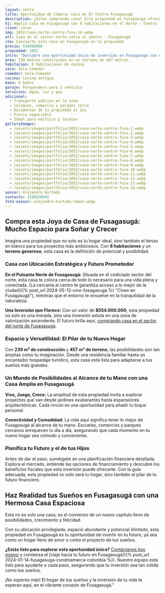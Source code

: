 ```yaml
---
layout: venta
title: Oportunidad de Comprar Casa en El Centro Fusagasugá
description: ¿Estás comprando casa? Esta propiedad en Fusagasugá ofrece espacio, potencial y rentabilidad. ¡Compra casa ubicada en el Centro de Fusagasugá!
h1: Amplia casa en Fusagasugá con 8 habitaciones en el Norte - Centro
clase: casas
img: 1052/casa-norte-centro-fusa-14.webp
alt: Casa en el sector norte cerca al centro - Fusagasugá
cta: Convierte esta casa en Fusagasugá en tu propiedad
precio: 554000000
propiedad: 1052
intro: "Descubre una oportunidad única de inversión en Fusagasugá con esta espaciosa casa en venta. ¡Haz realidad tu proyecto ahora mismo!"
area: 239 metros construidos en un terreno de 457 metros
habitacion: 8 habitaciones de casona
sala: Sala-comedor
comedor: Sala-Comedor
cocina: Cocina antigua
bano: 6 baños
garaje: Parqueadero para 1 vehículo
servicios: Agua, luz y gas
adicional:
  - Transporte público en la zona
  - Colegios, comercio y parques cerca
  - Documentos de la propiedad al día
  - Precio negociable
  - Ideal para edificio y locales
galleryImages:
  - /assets/images/portfolio/1052/casa-norte-centro-fusa-1.webp
  - /assets/images/portfolio/1052/casa-norte-centro-fusa-2.webp
  - /assets/images/portfolio/1052/casa-norte-centro-fusa-3.webp
  - /assets/images/portfolio/1052/casa-norte-centro-fusa-4.webp
  - /assets/images/portfolio/1052/casa-norte-centro-fusa-5.webp
  - /assets/images/portfolio/1052/casa-norte-centro-fusa-6.webp
  - /assets/images/portfolio/1052/casa-norte-centro-fusa-7.webp
  - /assets/images/portfolio/1052/casa-norte-centro-fusa-8.webp
  - /assets/images/portfolio/1052/casa-norte-centro-fusa-9.webp
  - /assets/images/portfolio/1052/casa-norte-centro-fusa-10.webp
  - /assets/images/portfolio/1052/casa-norte-centro-fusa-11.webp
  - /assets/images/portfolio/1052/casa-norte-centro-fusa-12.webp
  - /assets/images/portfolio/1052/casa-norte-centro-fusa-13.webp
  - /assets/images/portfolio/1052/casa-norte-centro-fusa-14.webp
asesor: Alejandro Hurtado
contacto: 3160520942
foto-asesor: alejandro-hurtado-leben.webp
---
```

## Compra esta Joya de Casa de Fusagasugá: Mucho Espacio para Soñar y Crecer

Imagina una propiedad que no solo es tu hogar ideal, sino también el lienzo en blanco para tus proyectos más ambiciosos. Con **8 habitaciones** y un **terreno generoso**, esta casa es la definición de potencial y posibilidad.

### Casa con Ubicación Estratégica y Futuro Prometedor

**En el Pulsante Norte de Fusagasugá:** Situada en el codiciado sector del norte, esta casa te coloca cerca de todo lo necesario para una vida plena y conectada. [La cercanía al centro te garantiza acceso a lo mejor de la ciudad]({% post_url 2024-05-12-cine-fusagasuga %} "Cines en Fusagasugá"), mientras que el entorno te envuelve en la tranquilidad de la naturaleza.

**Una Inversión que Florece:** Con un valor de **$554.000.000**, esta propiedad no solo es una morada, sino una inversión astuta en una zona de valorización ascendente. El futuro brilla aquí, [comprando casa en el sector del norte de Fusagasugá]({{'ventas'|relative_url}} "Venta de casa Fusagasugá").

### Espacio y Versatilidad: El Pilar de tu Nuevo Hogar

Con **239 m² de construcción** y **457 m² de terreno**, las posibilidades son tan amplias como tu imaginación. Desde una residencia familiar hasta un encantador hospedaje turístico, esta casa está lista para adaptarse a tus sueños más grandes.

### Un Mundo de Posibilidades al Alcance de tu Mano con una Casa Amplia en Fusagasugá

**Vive, Juega, Crece:** La amplitud de esta propiedad invita a explorar proyectos que van desde jardines exuberantes hasta expansiones arquitectónicas. Cada rincón es una oportunidad para añadir tu toque personal.

**Conectividad y Comodidad:** La vida aquí significa tener lo mejor de Fusagasugá al alcance de tu mano. Escuelas, comercios y parques cercanos enriquecen tu día a día, asegurando que cada momento en tu nuevo hogar sea cómodo y conveniente.

### Planifica tu Futuro y el de tus Hijos

Antes de dar el paso, sumérgete en una planificación financiera detallada. Explora el mercado, entiende las opciones de financiamiento y descubre los beneficios fiscales que esta inversión puede ofrecerte. Con la guía adecuada, esta propiedad no solo será tu hogar, sino también el pilar de tu futuro financiero.

## Haz Realidad tus Sueños en Fusagasugá con una Hermosa Casa Espaciosa

Esta no es solo una casa; es el comienzo de un nuevo capítulo lleno de posibilidades, crecimiento y felicidad.

Con su ubicación privilegiada, espacio abundante y potencial ilimitado, esta propiedad en Fusagasugá es tu oportunidad de invertir en tu futuro, ya sea como un hogar lleno de amor o como el proyecto de tus sueños.

**¿Estás listo para explorar esta oportunidad única?** [Contáctanos hoy mismo](#asesor) y comienza el [viaje hacia tu futuro en Fusagasugá]({% post_url 2024-01-14-fusagasuga-cundinamarca-colombia %}). Nuestro equipo está listo para ayudarte a cada paso, asegurando que tu inversión sea tan sólida como tus sueños.

¡No esperes más! El hogar de tus sueños y la inversión de tu vida te esperan aquí, en el vibrante corazón de Fusagasugá."
